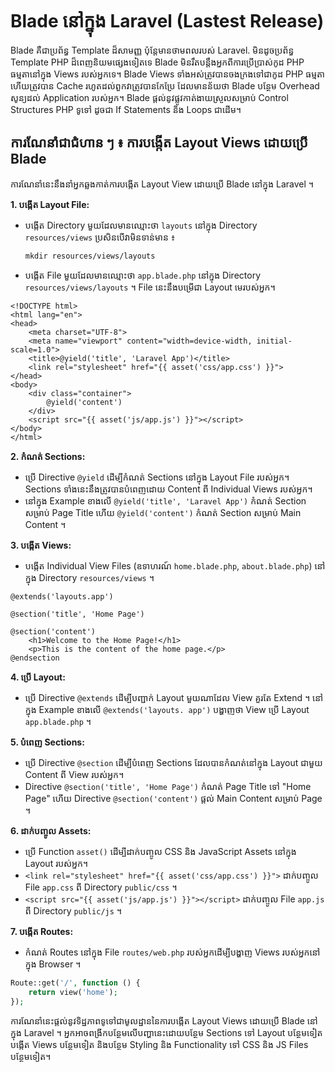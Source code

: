 # Blade នៅក្នុង Laravel (Lastest Release)

Blade គឺជាប្រព័ន្ធ Template ដ៏សាមញ្ញ ប៉ុន្តែមានថាមពលរបស់ Laravel. មិនដូចប្រព័ន្ធ Template PHP ដ៏ពេញនិយមផ្សេងទៀតទេ Blade 
មិនរឹតបន្តឹងអ្នកពីការប្រើប្រាស់កូដ PHP ធម្មតានៅក្នុង Views របស់អ្នកទេ។ Blade Views ទាំងអស់ត្រូវបានចងក្រងទៅជាកូដ PHP ធម្មតា 
ហើយត្រូវបាន Cache រហូតដល់ពួកវាត្រូវបានកែប្រែ ដែលមានន័យថា Blade បន្ថែម Overhead សូន្យដល់ Application របស់អ្នក។ Blade 
ផ្តល់នូវផ្លូវកាត់ងាយស្រួលសម្រាប់ Control Structures PHP ទូទៅ ដូចជា If Statements និង Loops ជាដើម។

## ការណែនាំជាជំហាន ៗ ៖ ការបង្កើត Layout Views ដោយប្រើ Blade

ការណែនាំនេះនឹងនាំអ្នកឆ្លងកាត់ការបង្កើត Layout View ដោយប្រើ Blade នៅក្នុង Laravel ។

**1. បង្កើត Layout File:**

   - បង្កើត Directory មួយដែលមានឈ្មោះថា `layouts` នៅក្នុង Directory `resources/views` ប្រសិនបើវាមិនទាន់មាន ៖
     ```
     mkdir resources/views/layouts
     ```
   - បង្កើត File មួយដែលមានឈ្មោះថា `app.blade.php` នៅក្នុង Directory `resources/views/layouts` ។ File នេះនឹងបម្រើជា Layout 
   មេរបស់អ្នក។

   ```blade
   <!DOCTYPE html>
   <html lang="en">
   <head>
       <meta charset="UTF-8">
       <meta name="viewport" content="width=device-width, initial-scale=1.0">
       <title>@yield('title', 'Laravel App')</title>
       <link rel="stylesheet" href="{{ asset('css/app.css') }}">
   </head>
   <body>
       <div class="container">
           @yield('content')
       </div>
       <script src="{{ asset('js/app.js') }}"></script>
   </body>
   </html>
   ```

**2. កំណត់ Sections:**

   - ប្រើ Directive `@yield` ដើម្បីកំណត់ Sections នៅក្នុង Layout File របស់អ្នក។ Sections ទាំងនេះនឹងត្រូវបានបំពេញដោយ 
   Content ពី Individual Views របស់អ្នក។
   - នៅក្នុង Example ខាងលើ `@yield('title', 'Laravel App')` កំណត់ Section សម្រាប់ Page Title ហើយ `@yield('content')` កំណត់
    Section សម្រាប់ Main Content ។

**3. បង្កើត Views:**

   - បង្កើត Individual View Files (ឧទាហរណ៍ `home.blade.php`, `about.blade.php`) នៅក្នុង Directory `resources/views` ។

   ```blade
   @extends('layouts.app')

   @section('title', 'Home Page')

   @section('content')
       <h1>Welcome to the Home Page!</h1>
       <p>This is the content of the home page.</p>
   @endsection
   ```

**4. ប្រើ Layout:**

   - ប្រើ Directive `@extends` ដើម្បីបញ្ជាក់ Layout មួយណាដែល View គួរតែ Extend ។ នៅក្នុង Example ខាងលើ `@extends('layouts.
   app')` បង្ហាញថា View ប្រើ Layout `app.blade.php` ។

**5. បំពេញ Sections:**

   - ប្រើ Directive `@section` ដើម្បីបំពេញ Sections ដែលបានកំណត់នៅក្នុង Layout ជាមួយ Content ពី View របស់អ្នក។
   - Directive `@section('title', 'Home Page')` កំណត់ Page Title ទៅ "Home Page" ហើយ Directive `@section('content')` ផ្តល់ 
   Main Content សម្រាប់ Page ។

**6. ដាក់បញ្ចូល Assets:**

   - ប្រើ Function `asset()` ដើម្បីដាក់បញ្ចូល CSS និង JavaScript Assets នៅក្នុង Layout របស់អ្នក។
   - `<link rel="stylesheet" href="{{ asset('css/app.css') }}">` ដាក់បញ្ចូល File `app.css` ពី Directory `public/css` ។
   - `<script src="{{ asset('js/app.js') }}"></script>` ដាក់បញ្ចូល File `app.js` ពី Directory `public/js` ។

**7. បង្កើត Routes:**

   - កំណត់ Routes នៅក្នុង File `routes/web.php` របស់អ្នកដើម្បីបង្ហាញ Views របស់អ្នកនៅក្នុង Browser ។

   ```php
   Route::get('/', function () {
       return view('home');
   });
   ```


ការណែនាំនេះផ្តល់នូវទិដ្ឋភាពទូទៅជាមូលដ្ឋាននៃការបង្កើត Layout Views ដោយប្រើ Blade នៅក្នុង Laravel ។ 
អ្នកអាចពង្រីកបន្ថែមលើបញ្ហានេះដោយបន្ថែម Sections ទៅ Layout បន្ថែមទៀត បង្កើត Views បន្ថែមទៀត និងបន្ថែម Styling និង 
Functionality ទៅ CSS និង JS Files បន្ថែមទៀត។
